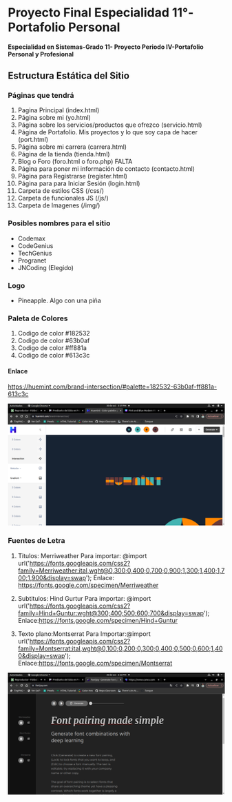 # Proyecto Final Especialidad 11°- Portafolio Personal
#### Especialidad en Sistemas-Grado 11- Proyecto Periodo IV-Portafolio Personal y Profesional

## Estructura Estática del Sitio
### Páginas que tendrá
1. Pagina Principal (index.html)
2. Página sobre mi (yo.html)
3. Página sobre los servicios/productos que ofrezco (servicio.html)
4. Página de Portafolio. Mis proyectos y lo que soy capa de hacer (port.html)
5. Página sobre mi carrera (carrera.html)
6. Página de la tienda (tienda.html)
7. Blog o Foro (foro.html o foro.php) FALTA
8. Página para poner mi información de contacto (contacto.html)
9. Página para Registrarse (register.html)
10. Página para para Iniciar Sesión (login.html)
11. Carpeta de estilos CSS (/css/)
12. Carpeta de funcionales JS (/js/)
13. Carpeta de Imagenes (/img/)

### Posibles nombres para el sitio
- Codemax
- CodeGenius
- TechGenius
- Progranet
- JNCoding (Elegido)

### Logo
- Pineapple. Algo con una piña

### Paleta de Colores
1. Codigo de color #182532
2. Codigo de color #63b0af
3. Codigo de color #ff881a
4. Codigo de color #613c3c

#### Enlace
https://huemint.com/brand-intersection/#palette=182532-63b0af-ff881a-613c3c

![Colores](./img/colors.png "Colores")

### Fuentes de Letra
1. Titulos: Merriweather
Para importar: @import url('https://fonts.googleapis.com/css2?family=Merriweather:ital,wght@0,300;0,400;0,700;0,900;1,300;1,400;1,700;1,900&display=swap');
Enlace: https://fonts.google.com/specimen/Merriweather

2. Subtitulos: Hind Gurtur
Para importar: @import url('https://fonts.googleapis.com/css2?family=Hind+Guntur:wght@300;400;500;600;700&display=swap');
Enlace:https://fonts.google.com/specimen/Hind+Guntur

3. Texto plano:Montserrat
Para Importar:@import url('https://fonts.googleapis.com/css2?family=Montserrat:ital,wght@0,100;0,200;0,300;0,400;0,500;0,600;1,400&display=swap');
Enlace:https://fonts.google.com/specimen/Montserrat

![Fuente de letra](./img/fonts.png "Fuente de letra")